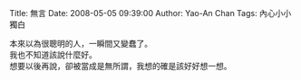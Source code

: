 Title: 無言
Date: 2008-05-05 09:39:00
Author: Yao-An Chan
Tags: 內心小小獨白


<div class='post'>
本來以為很聰明的人，一瞬間又變蠢了。<br />我也不知道該說什麼好。<br />想要以後再說，卻被當成是無所謂，我想的確是該好好想一想。</div>
